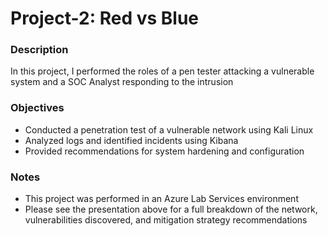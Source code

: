 # Project-2: Red vs Blue

### Description 

In this project, I performed the roles of a pen tester attacking a vulnerable system and a SOC Analyst responding to the intrusion

### Objectives

- Conducted a penetration test of a vulnerable network using Kali Linux
- Analyzed logs and identified incidents using Kibana 
- Provided recommendations for system hardening and configuration 

### Notes

- This project was performed in an Azure Lab Services environment 
- Please see the presentation above for a full breakdown of the network, vulnerabilities discovered, and mitigation strategy recommendations
